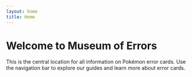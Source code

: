 ```yaml
---
layout: home
title: Home
---
```


# Welcome to Museum of Errors

This is the central location for all information on Pokémon error cards. Use the navigation bar to explore our guides and learn more about error cards.